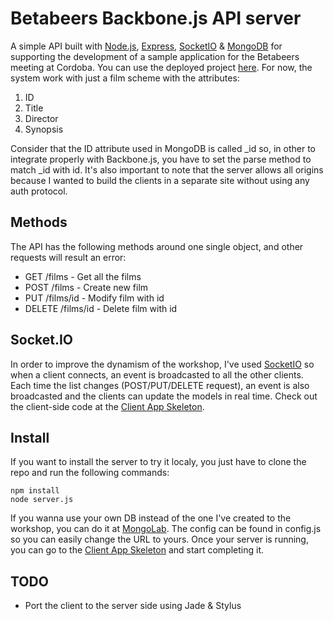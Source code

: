 Betabeers Backbone.js API server
==================================

A simple API built with [Node.js](http://nodejs.org/), [Express](http://expressjs.com/), [SocketIO](http://socket.io/) & [MongoDB](http://www.mongodb.org/) for supporting the development of a sample application for the Betabeers meeting at Cordoba. You can use the deployed project [here](http://betabeers-backbone.nodester.com). For now, the system work with just a film scheme with the attributes:

1. ID
2. Title
3. Director
4. Synopsis

Consider that the ID attribute used in MongoDB is called _id so, in other to integrate properly with Backbone.js, you have to set the parse method to match _id with id. It's also important to note that the server allows all origins because I wanted to build the clients in a separate site without using any auth protocol. 

## Methods

The API has the following methods around one single object, and other requests will result an error:

* GET /films - Get all the films
* POST /films - Create new film
* PUT /films/id - Modify film with id
* DELETE /films/id - Delete film with id

## Socket.IO

In order to improve the dynamism of the workshop, I've used [SocketIO](http://socket.io/) so when a client connects, an event is broadcasted to all the other clients. Each time the list changes (POST/PUT/DELETE request), an event is also broadcasted and the clients can update the models in real time. Check out the client-side code at the [Client App Skeleton](https://github.com/javivelasco/betabeers-backbone-skeleton).

## Install

If you want to install the server to try it localy, you just have to clone the repo and run the following commands:

	npm install
	node server.js

If you wanna use your own DB instead of the one I've created to the workshop, you can do it at [MongoLab](https://mongolab.com/home). The config can be found in config.js so you can easily change the URL to yours. Once your server is running, you can go to the [Client App Skeleton](https://github.com/javivelasco/betabeers-backbone-skeleton) and start completing it.

## TODO

* Port the client to the server side using Jade & Stylus